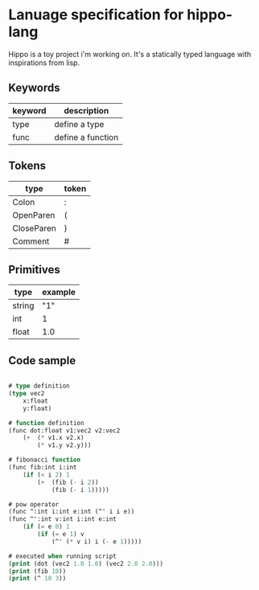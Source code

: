 Lanuage specification for hippo-lang
====================================
Hippo is a toy project i'm working on. It's a statically typed language with inspirations from lisp.

Keywords
--------
| keyword       | description                      |
| ------------- | -------------------------------- |
| type      	  | define a type                  |
| func      	  | define a function              |

Tokens
------
| type         	| token     		       		   |
| ------------- | -------------------------------- |
| Colon    		| :                                |
| OpenParen     | (                                |
| CloseParen    | )                                |
| Comment       | #                                |

Primitives
----------
| type       	| example		       		 	   |
| ------------- | -------------------------------- |
| string      	| "1"            		           |
| int      	   	| 1 							   |
| float       	| 1.0 						       |

Code sample
-----------
```lisp

# type definition
(type vec2
	x:float
	y:float)

# function definition
(func dot:float v1:vec2 v2:vec2
	(+ 	(* v1.x v2.x)
		(* v1.y v2.y)))

# fibonacci function
(func fib:int i:int
	(if (< i 2) 1
		(+  (fib (- i 2))
			(fib (- i 1)))))

# pow operator
(func ^:int i:int e:int (^' i i e))
(func ^':int v:int i:int e:int
	(if (= e 0) 1 
		(if (= e 1) v
			(^' (* v i) i (- e 1)))))

# executed when running script
(print (dot (vec2 1.0 1.0) (vec2 2.0 2.0)))
(print (fib 10))
(print (^ 10 3))

```
